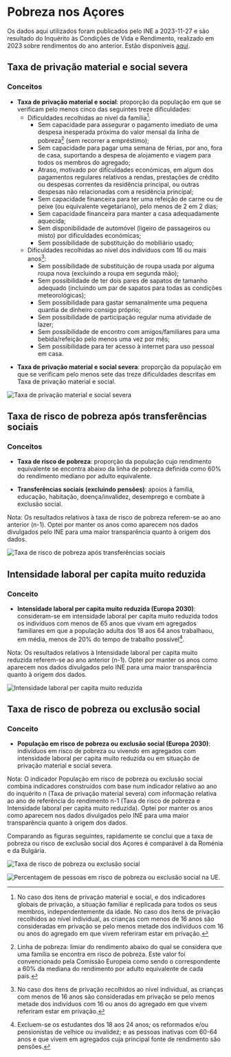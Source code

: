 # Pobreza nos Açores

Os dados aqui utilizados foram publicados pelo INE a 2023-11-27 e são resultado do Inquérito às Condições de Vida e Rendimento, realizado em 2023 sobre rendimentos do ano anterior. Estão disponíveis [aqui](https://www.ine.pt/xportal/xmain?xpid=INE&xpgid=ine_destaques&DESTAQUESdest_boui=594931817&DESTAQUESmodo=2).

## Taxa de privação material e social severa
### Conceitos
* __Taxa de privação material e social__: proporção da população em que se verificam pelo menos cinco das seguintes treze dificuldades:
  * Dificuldades recolhidas ao nível da família[^1]:
    * Sem capacidade para assegurar o pagamento imediato de uma despesa inesperada próxima do valor mensal da linha de pobreza[^2] (sem recorrer a empréstimo);
    * Sem capacidade para pagar uma semana de férias, por ano, fora de casa, suportando a despesa de alojamento e viagem para todos os membros do agregado;
    * Atraso, motivado por dificuldades económicas, em algum dos pagamentos regulares relativos a rendas, prestações de crédito ou despesas correntes da residência principal, ou outras despesas não relacionadas com a residência principal;
    * Sem capacidade financeira para ter uma refeição de carne ou de peixe (ou equivalente vegetariano), pelo menos de 2 em 2 dias;
    * Sem capacidade financeira para manter a casa adequadamente aquecida;
    * Sem disponibilidade de automóvel (ligeiro de passageiros ou misto) por dificuldades económicas;
    * Sem possibilidade de substituição do mobiliário usado;
  * Dificuldades recolhidas ao nível dos indivíduos com 16 ou mais anos[^3]:
    * Sem possibilidade de substituição de roupa usada por alguma roupa nova (excluindo a roupa em segunda mão);
    * Sem possibilidade de ter dois pares de sapatos de tamanho adequado (incluindo um par de sapatos para todas as condições meteorológicas);
    * Sem possibilidade para gastar semanalmente uma pequena quantia de dinheiro consigo próprio;
    * Sem possibilidade de participação regular numa atividade de lazer;
    * Sem possibilidade de encontro com amigos/familiares para uma bebida/refeição pelo menos uma vez por mês;
    * Sem possibilidade para ter acesso à internet para uso pessoal em casa.

[^1]: No caso dos itens de privação material e social, e dos indicadores globais de privação, a situação familiar é replicada para todos os seus membros, independentemente da idade. No caso dos itens de privação recolhidos ao nível individual, as crianças com menos de 16 anos são consideradas em privação se pelo menos metade dos indivíduos com 16 ou anos do agregado em que vivem referiram estar em privação.
[^2]: Linha de pobreza: limiar do rendimento abaixo do qual se considera que uma família se encontra em risco de pobreza. Este valor foi convencionado pela Comissão Europeia como sendo o correspondente a 60% da mediana do rendimento por adulto equivalente de cada país.
[^3]: No caso dos itens de privação recolhidos ao nível individual, as crianças com menos de 16 anos são consideradas em privação se pelo menos metade dos indivíduos com 16 ou anos do agregado em que vivem referiram estar em privação.

* __Taxa de privação material e social severa__: proporção da população em que se verificam pelo menos sete das treze dificuldades
descritas em Taxa de privação material e social.

![Taxa de privação material e social severa](./assets/img/pobreza/privacao-1.png)

## Taxa de risco de pobreza após transferências sociais
### Conceitos

* __Taxa de risco de pobreza__: proporção da população cujo rendimento equivalente se encontra abaixo da linha de pobreza definida
como 60% do rendimento mediano por adulto equivalente.

* __Transferências sociais (excluindo pensões)__: apoios à família, educação, habitação, doença/invalidez, desemprego e combate à
exclusão social.

Nota: Os resultados relativos à taxa de risco de pobreza referem-se ao ano anterior (n-1). Optei por manter os anos como aparecem nos dados divulgados pelo INE para uma maior transparência quanto à origem dos dados.

![Taxa de risco de pobreza após transferências sociais](./assets/img/pobreza/pobreza-apos-transferencias-1.png)


## Intensidade laboral per capita muito reduzida
### Conceito
* __Intensidade laboral per capita muito reduzida (Europa 2030)__: consideram-se em intensidade laboral per capita muito
reduzida todos os indivíduos com menos de 65 anos que vivam em agregados
familiares em que a população adulta dos 18 aos 64 anos trabalhaou, em média, menos de 20% do tempo de trabalho possível[^4].

[^4]: Excluem-se os estudantes dos 18 aos 24 anos; os reformados e/ou pensionistas de velhice ou invalidez; e as pessoas inativas com 60-64 anos e que vivem em agregados cuja principal fonte de rendimento são pensões.

Nota: Os resultados relativos à Intensidade laboral per capita muito reduzida referem-se ao ano anterior (n-1). Optei por manter os anos como aparecem nos dados divulgados pelo INE para uma maior transparência quanto à origem dos dados.

![Intensidade laboral per capita muito reduzida](./assets/img/pobreza/fig-intensidade-laboral-1.png)


## Taxa de risco de pobreza ou exclusão social
### Conceito
* __População em risco de pobreza ou exclusão social (Europa 2030)__: indivíduos em risco de pobreza ou vivendo em agregados
com intensidade laboral per capita muito reduzida ou em situação de privação material e social severa.

Nota: O indicador População em risco de pobreza ou exclusão social combina indicadores construídos com base num indicador relativo ao ano do inquérito n (Taxa de privação material severa) com informação relativa ao ano de referência do rendimento n-1 (Taxa de risco de pobreza e Intensidade laboral per capita muito reduzida). Optei por manter os anos como aparecem nos dados divulgados pelo INE para uma maior transparência quanto à origem dos dados.

Comparando as figuras seguintes, rapidamente se conclui que a taxa de pobreza ou risco de exclusão social dos Açores é comparável à da Roménia e da Bulgária.

![Taxa de risco de pobreza ou exclusão social](./assets/img/pobreza/fig-risco-pobreza-1.png)

![Percentagem de pessoas em risco de pobreza ou exclusão social na UE.](./assets/img/pobreza/taxa-pobreza-europa.png)